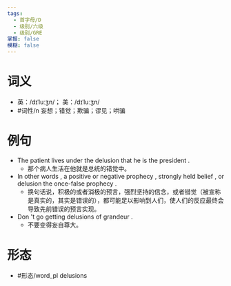 ```yaml
---
tags:
  - 首字母/D
  - 级别/六级
  - 级别/GRE
掌握: false
模糊: false
---
```

# 词义
- 英：/dɪˈluːʒn/； 美：/dɪˈluːʒn/
- #词性/n  妄想；错觉；欺骗；谬见；哄骗
# 例句
- The patient lives under the delusion that he is the president .
	- 那个病人生活在他就是总统的错觉中。
- In other words , a positive or negative prophecy , strongly held belief , or delusion the once-false prophecy .
	- 换句话说，积极的或者消极的预言，强烈坚持的信念，或者错觉（被宣称是真实的，其实是错误的），都可能足以影响到人们，使人们的反应最终会导致先前错误的预言实现。
- Don 't go getting delusions of grandeur .
	- 不要变得妄自尊大。
# 形态
- #形态/word_pl delusions

